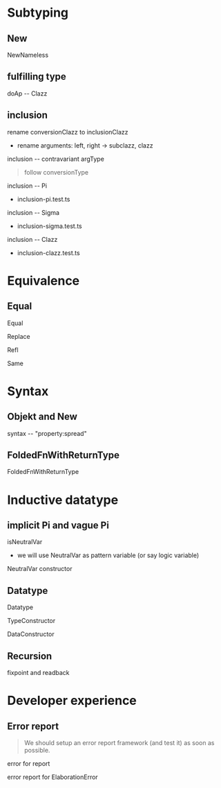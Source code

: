 # Subtyping

## New

NewNameless

## fulfilling type

doAp -- Clazz

## inclusion

rename conversionClazz to inclusionClazz

- rename arguments: left, right -> subclazz, clazz

inclusion -- contravariant argType

> follow conversionType

inclusion -- Pi

- inclusion-pi.test.ts

inclusion -- Sigma

- inclusion-sigma.test.ts

inclusion -- Clazz

- inclusion-clazz.test.ts

# Equivalence

## Equal

Equal

Replace

Refl

Same

# Syntax

## Objekt and New

syntax -- "property:spread"

## FoldedFnWithReturnType

FoldedFnWithReturnType

# Inductive datatype

## implicit Pi and vague Pi

isNeutralVar

- we will use NeutralVar as pattern variable (or say logic variable)

NeutralVar constructor

## Datatype

Datatype

TypeConstructor

DataConstructor

## Recursion

fixpoint and readback

# Developer experience

## Error report

> We should setup an error report framework (and test it) as soon as possible.

error for report

error report for ElaborationError
